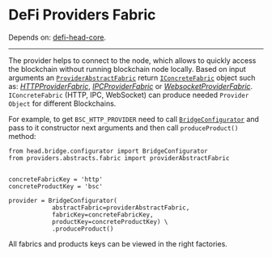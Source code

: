 # DeFi Providers Fabric

Depends on: [defi-head-core](https://github.com/e183b796621afbf902067460/defi-head-core).

---
The provider helps to connect to the node, which allows to quickly access the blockchain without running blockchain node locally. Based on input arguments an [`ProviderAbstractFabric`](https://github.com/e183b796621afbf902067460/defi-providers-fabric/blob/master/providers/abstracts/fabric.py) return [`IConcreteFabric`](https://github.com/e183b796621afbf902067460/defi-head-core/blob/master/head/interfaces/fabrics/interface.py) object such as: [*HTTPProviderFabric*](https://github.com/e183b796621afbf902067460/defi-providers-fabric/blob/master/providers/fabrics/http/fabric.py), [*IPCProviderFabric*](https://github.com/e183b796621afbf902067460/defi-providers-fabric/blob/master/providers/fabrics/ipc/fabric.py) or [*WebsocketProviderFabric*](https://github.com/e183b796621afbf902067460/defi-providers-fabric/blob/master/providers/fabrics/websocket/fabric.py).
`IConcreteFabric` (HTTP, IPC, WebSocket) can produce needed `Provider Object` for different Blockchains.

For example, to get `BSC_HTTP_PROVIDER` need to call [`BridgeConfigurator`](https://github.com/e183b796621afbf902067460/defi-head-core/blob/master/head/bridge/configurator.py) and pass to it constructor next arguments and then call `produceProduct()` method:
```
from head.bridge.configurator import BridgeConfigurator
from providers.abstracts.fabric import providerAbstractFabric


concreteFabricKey = 'http'
concreteProductKey = 'bsc'

provider = BridgeConfigurator(
            abstractFabric=providerAbstractFabric,
            fabricKey=concreteFabricKey,
            productKey=concreteProductKey) \
            .produceProduct()
```

All fabrics and products keys can be viewed in the right factories.
